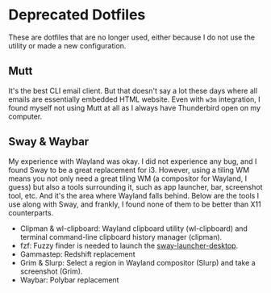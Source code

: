 # Deprecated Dotfiles

These are dotfiles that are no longer used, either because I do not use the utility or made a new configuration.

## Mutt

It's the best CLI email client. But that doesn't say a lot these days where all emails are essentially embedded HTML website. Even with `w3m` integration, I found myself not using Mutt at all as I always have Thunderbird open on my computer.

## Sway & Waybar

My experience with Wayland was okay. I did not experience any bug, and I found Sway to be a great replacement for i3. However, using a tiling WM means you not only need a great tiling WM (a compositor for Wayland, I guess) but also a tools surrounding it, such as app launcher, bar, screenshot tool, etc. And it's the area where Wayland falls behind. Below are the tools I use along with Sway, and frankly, I found none of them to be better than X11 counterparts.

- Clipman & wl-clipboard: Wayland clipboard utility (wl-clipboard) and terminal command-line clipboard history manager (clipman).
- fzf: Fuzzy finder is needed to launch the [sway-launcher-desktop](https://github.com/Biont/sway-launcher-desktop).
- Gammastep: Redshift replacement
- Grim & Slurp: Select a region in Wayland compositor (Slurp) and take a screenshot (Grim).
- Waybar: Polybar replacement

